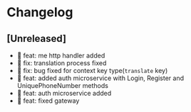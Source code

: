 # Changelog

## [Unreleased]

- 🎉 feat: me http handler added
- 🐛 fix: translation process fixed
- 🐛 fix: bug fixed for context key type(`translate` key)
- 🎉 feat: added auth microservice with Login, Register and UniquePhoneNumber methods
- 🎉 feat: auth microservice added
- 🎉 feat: fixed gateway

<!-- ## [0.0.2] - 2022-12-07

### Added

- /


### Changed

### Deprecated

### Removed

### Fixed

### Security

## [0.0.1] - 2022-12-07

- initial release -->

<!-- Links -->
<!-- [keep a changelog]: https://keepachangelog.com/en/1.0.0/
[semantic versioning]: https://semver.org/spec/v2.0.0.html -->

<!-- Versions -->
<!-- [unreleased]: https://github.com/Author/Repository/compare/v0.0.2...HEAD
[0.0.2]: https://github.com/Author/Repository/compare/v0.0.1...v0.0.2
[0.0.1]: https://github.com/Author/Repository/releases/tag/v0.0.1 -->
